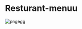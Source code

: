 # Resturant-menuu
![pngegg](https://github.com/user-attachments/assets/2b3fab90-c071-4313-8ba4-cdc605887233)
